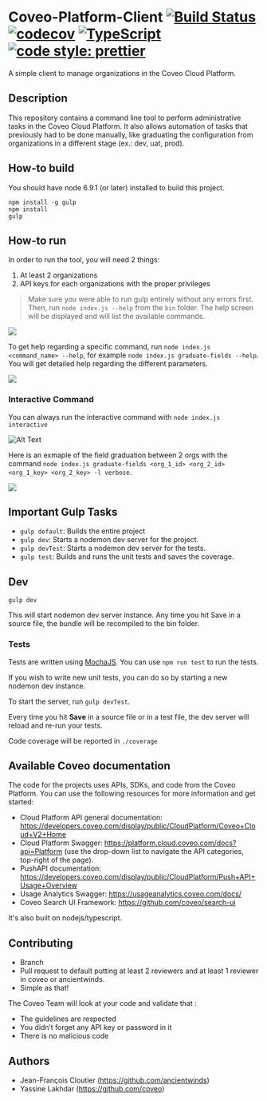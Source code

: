 # Coveo-Platform-Client [![Build Status](https://api.travis-ci.org/coveo/platform-client.svg?branch=master)](https://travis-ci.org/coveo/platform-client) [![codecov](https://codecov.io/gh/coveo/platform-client/branch/master/graph/badge.svg)](https://codecov.io/gh/coveo/platform-client) [![TypeScript](https://badges.frapsoft.com/typescript/code/typescript.svg?v=101)](https://github.com/ellerbrock/typescript-badges/) [![code style: prettier](https://img.shields.io/badge/code_style-prettier-ff69b4.svg?style=flat-square)](https://github.com/prettier/prettier)

A simple client to manage organizations in the Coveo Cloud Platform.

## Description
This repository contains a command line tool to perform administrative tasks in the Coveo Cloud Platform. It also allows automation of tasks that previously had to be done manually, like graduating the configuration from organizations in a different stage (ex.: dev, uat, prod).

## How-to build
You should have node 6.9.1 (or later) installed to build this project.

```
npm install -g gulp
npm install
gulp
```

## How-to run
In order to run the tool, you will need 2 things:
1. At least 2 organizations
2. API keys for each organizations with the proper privileges

> Make sure you were able to run gulp entirely without any errors first. Then, run `node index.js --help` from the `bin` folder. The help screen will be displayed and will list the available commands.

![](https://raw.githubusercontent.com/coveo/platform-client/master/documentation/images/help.png)

To get help regarding a specific command, run `node index.js <command_name> --help`, for example `node index.js graduate-fields --help`. You will get detailed help regarding the different parameters.

![](https://raw.githubusercontent.com/coveo/platform-client/master/documentation/images/graduate-help.png)

### Interactive Command

You can always run the interactive command with `node index.js interactive`

![Alt Text](https://raw.githubusercontent.com/coveo/platform-client/master/documentation/images/interactive.gif)

<!-- Parameters include, amongst others, a `Force` mode, a restriction on the http methods you can use (allows to prevent overiding existing values when graduating, for example) and a log level chooser. -->

Here is an exmaple of the field graduation between 2 orgs with the command `node index.js graduate-fields <org_1_id> <org_2_id> <org_1_key> <org_2_key> -l verbose`.

![](https://raw.githubusercontent.com/coveo/platform-client/master/documentation/images/graduate-fields.png)

<!-- The fields will also get graduated from organization 1 to organization 2. -->

## Important Gulp Tasks

* `gulp default`: Builds the entire project
* `gulp dev`: Starts a nodemon dev server for the project.
* `gulp devTest`: Starts a nodemon dev server for the tests.
* `gulp test`: Builds and runs the unit tests and saves the coverage.

## Dev
```
gulp dev
```
This will start nodemon dev server instance.
Any time you hit Save in a source file, the bundle will be recompiled to the bin folder.


### Tests

Tests are written using [MochaJS](https://mochajs.org/). You can use `npm run test` to run the tests.

If you wish to write new unit tests, you can do so by starting a new nodemon dev instance.

To start the server, run `gulp devTest`.

Every time you hit **Save** in a source file or in a test file, the dev server will reload and re-run your tests.

Code coverage will be reported in `./coverage`

## Available Coveo documentation
The code for the projects uses APIs, SDKs, and code from the Coveo Platform. You can use the following resources for more information and get started:

- Cloud Platform API general documentation: https://developers.coveo.com/display/public/CloudPlatform/Coveo+Cloud+V2+Home
- Cloud Platform Swagger: https://platform.cloud.coveo.com/docs?api=Platform (use the drop-down list to navigate the API categories, top-right of the page).
- PushAPI documentation: https://developers.coveo.com/display/public/CloudPlatform/Push+API+Usage+Overview
- Usage Analytics Swagger: https://usageanalytics.coveo.com/docs/
- Coveo Search UI Framework: https://github.com/coveo/search-ui

It's also built on nodejs/typescript.

## Contributing
- Branch
- Pull request to default putting at least 2 reviewers and at least 1 reviewer in coveo or ancientwinds.
- Simple as that!

The Coveo Team will look at your code and validate that :
- The guidelines are respected
- You didn’t forget any API key or password in it
- There is no malicious code

## Authors
- Jean-François Cloutier (https://github.com/ancientwinds)
- Yassine Lakhdar (https://github.com/coveo)
